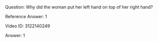 Question: Why did the woman put her left hand on top of her right hand?

Reference Answer: 1

Video ID: 3122140249

Answer: 1

